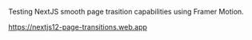 Testing NextJS smooth page trasition capabilities using Framer Motion.

https://nextjs12-page-transitions.web.app
